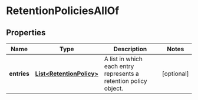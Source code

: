 

# RetentionPoliciesAllOf


## Properties

| Name | Type | Description | Notes |
|------------ | ------------- | ------------- | -------------|
|**entries** | [**List&lt;RetentionPolicy&gt;**](RetentionPolicy.md) | A list in which each entry represents a retention policy object. |  [optional] |



